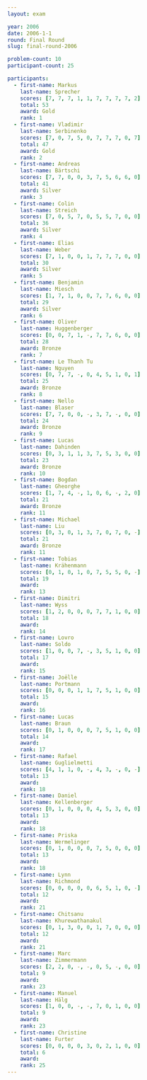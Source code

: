```yaml
---
layout: exam

year: 2006
date: 2006-1-1
round: Final Round
slug: final-round-2006

problem-count: 10
participant-count: 25

participants:
  - first-name: Markus
    last-name: Sprecher
    scores: [7, 7, 7, 1, 1, 7, 7, 7, 7, 2]
    total: 53
    award: Gold
    rank: 1
  - first-name: Vladimir
    last-name: Serbinenko
    scores: [7, 0, 7, 5, 0, 7, 7, 7, 0, 7]
    total: 47
    award: Gold
    rank: 2
  - first-name: Andreas
    last-name: Bärtschi
    scores: [7, 7, 0, 0, 3, 7, 5, 6, 6, 0]
    total: 41
    award: Silver
    rank: 3
  - first-name: Colin
    last-name: Streich
    scores: [7, 0, 5, 7, 0, 5, 5, 7, 0, 0]
    total: 36
    award: Silver
    rank: 4
  - first-name: Elias
    last-name: Weber
    scores: [7, 1, 0, 0, 1, 7, 7, 7, 0, 0]
    total: 30
    award: Silver
    rank: 5
  - first-name: Benjamin
    last-name: Miesch
    scores: [1, 7, 1, 0, 0, 7, 7, 6, 0, 0]
    total: 29
    award: Silver
    rank: 6
  - first-name: Oliver
    last-name: Huggenberger
    scores: [0, 0, 7, 1, -, 7, 7, 6, 0, 0]
    total: 28
    award: Bronze
    rank: 7
  - first-name: Le Thanh Tu
    last-name: Nguyen
    scores: [0, 7, 7, -, 0, 4, 5, 1, 0, 1]
    total: 25
    award: Bronze
    rank: 8
  - first-name: Nello
    last-name: Blaser
    scores: [7, 7, 0, 0, -, 3, 7, -, 0, 0]
    total: 24
    award: Bronze
    rank: 9
  - first-name: Lucas
    last-name: Dahinden
    scores: [0, 3, 1, 1, 3, 7, 5, 3, 0, 0]
    total: 23
    award: Bronze
    rank: 10
  - first-name: Bogdan
    last-name: Gheorghe
    scores: [1, 7, 4, -, 1, 0, 6, -, 2, 0]
    total: 21
    award: Bronze
    rank: 11
  - first-name: Michael
    last-name: Liu
    scores: [0, 3, 0, 1, 3, 7, 0, 7, 0, -]
    total: 21
    award: Bronze
    rank: 11
  - first-name: Tobias
    last-name: Krähenmann
    scores: [0, 1, 0, 1, 0, 7, 5, 5, 0, -]
    total: 19
    award:
    rank: 13
  - first-name: Dimitri
    last-name: Wyss
    scores: [1, 2, 0, 0, 0, 7, 7, 1, 0, 0]
    total: 18
    award:
    rank: 14
  - first-name: Lovro
    last-name: Soldo
    scores: [1, 0, 0, 7, -, 3, 5, 1, 0, 0]
    total: 17
    award:
    rank: 15
  - first-name: Joëlle
    last-name: Portmann
    scores: [0, 0, 0, 1, 1, 7, 5, 1, 0, 0]
    total: 15
    award:
    rank: 16
  - first-name: Lucas
    last-name: Braun
    scores: [0, 1, 0, 0, 0, 7, 5, 1, 0, 0]
    total: 14
    award:
    rank: 17
  - first-name: Rafael
    last-name: Guglielmetti
    scores: [4, 1, 1, 0, -, 4, 3, -, 0, -]
    total: 13
    award:
    rank: 18
  - first-name: Daniel
    last-name: Kellenberger
    scores: [0, 1, 0, 0, 0, 4, 5, 3, 0, 0]
    total: 13
    award:
    rank: 18
  - first-name: Priska
    last-name: Wermelinger
    scores: [0, 1, 0, 0, 0, 7, 5, 0, 0, 0]
    total: 13
    award:
    rank: 18
  - first-name: Lynn
    last-name: Richmond
    scores: [0, 0, 0, 0, 0, 6, 5, 1, 0, -]
    total: 12
    award:
    rank: 21
  - first-name: Chitsanu
    last-name: Khurewathanakul
    scores: [0, 1, 3, 0, 0, 1, 7, 0, 0, 0]
    total: 12
    award:
    rank: 21
  - first-name: Marc
    last-name: Zimmermann
    scores: [2, 2, 0, -, -, 0, 5, -, 0, 0]
    total: 9
    award:
    rank: 23
  - first-name: Manuel
    last-name: Hälg
    scores: [1, 0, 0, -, -, 7, 0, 1, 0, 0]
    total: 9
    award:
    rank: 23
  - first-name: Christine
    last-name: Furter
    scores: [0, 0, 0, 0, 3, 0, 2, 1, 0, 0]
    total: 6
    award:
    rank: 25
---
```


